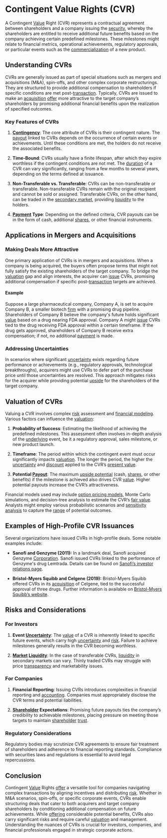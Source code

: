 # Contingent Value Rights (CVR)

A Contingent [Value](../v/value.md) Right (CVR) represents a contractual agreement between shareholders and a company issuing the [security](../s/security.md), whereby the shareholders are entitled to receive additional future benefits based on the company achieving certain predefined milestones. These milestones might relate to financial metrics, operational achievements, regulatory approvals, or particular events such as the [commercialization](../c/commercialization.md) of a new product.

## Understanding CVRs

CVRs are generally issued as part of special situations such as mergers and acquisitions (M&A), spin-offs, and other complex corporate restructurings. They are structured to provide additional compensation to shareholders if specific conditions are met post-[transaction](../t/transaction.md). Typically, CVRs are issued to make an [acquisition](../a/acquisition.md) [offer](../o/offer.md) more attractive to the target company’s shareholders by promising additional financial benefits upon the realization of specified outcomes.

### Key Features of CVRs

1. **[Contingency](../c/contingency.md)**: The core attribute of CVRs is their contingent nature. The [payout](../p/payout.md) linked to CVRs depends on the occurrence of certain events or achievements. Until these conditions are met, the holders do not receive the associated benefits.
   
2. **Time-Bound**: CVRs usually have a finite lifespan, after which they expire worthless if the contingent conditions are not met. The [duration](../d/duration.md) of a CVR can vary significantly, ranging from a few months to several years, depending on the terms defined at issuance.
   
3. **Non-Transferable vs. Transferable**: CVRs can be non-transferable or transferable. Non-transferable CVRs remain with the original recipient and cannot be sold or assigned. Transferable CVRs, on the other hand, can be traded in the [secondary market](../s/secondary_market.md), providing [liquidity](../l/liquidity.md) to the holders.
   
4. **[Payment](../p/payment.md) Type**: Depending on the defined criteria, CVR payouts can be in the form of cash, additional [shares](../s/shares.md), or other financial instruments.

## Applications in Mergers and Acquisitions

### Making Deals More Attractive

One primary application of CVRs is in mergers and acquisitions. When a company is being acquired, the buyers often propose terms that might not fully satisfy the existing shareholders of the target company. To bridge the [valuation](../v/valuation.md) gap and align interests, the acquirer can [issue](../i/issue.md) CVRs, promising additional compensation if specific post-[transaction](../t/transaction.md) targets are achieved.

#### Example

Suppose a large pharmaceutical company, Company A, is set to acquire Company B, a smaller biotech [firm](../f/firm.md) with a promising drug pipeline. Shareholders of Company B believe the company's future holds significant [value](../v/value.md) based on a drug nearing FDA approval. Company A might [issue](../i/issue.md) CVRs tied to the drug receiving FDA approval within a certain timeframe. If the drug gets approved, shareholders of Company B receive extra compensation; if not, no additional [payment](../p/payment.md) is made.

### Addressing Uncertainties

In scenarios where significant [uncertainty](../u/uncertainty_in_trading.md) exists regarding future performance or achievements (e.g., regulatory approvals, technological breakthroughs), acquirers might use CVRs to defer part of the purchase price until those uncertainties are resolved. This approach mitigates risks for the acquirer while providing potential [upside](../u/upside.md) for the shareholders of the target company.

## Valuation of CVRs

Valuing a CVR involves complex [risk](../r/risk.md) assessment and [financial modeling](../f/financial_modeling.md). Various factors can influence the [valuation](../v/valuation.md):

1. **Probability of Success**: Estimating the likelihood of achieving the predefined milestones. This assessment often involves in-depth analysis of the [underlying](../u/underlying.md) event, be it a regulatory approval, sales milestone, or new product launch.
   
2. **Timeframe**: The period within which the contingent event must occur significantly impacts [valuation](../v/valuation.md). The longer the period, the higher the [uncertainty](../u/uncertainty_in_trading.md) and [discount](../d/discount.md) applied to the CVR’s [present value](../p/present_value.md).
   
3. **Potential [Payout](../p/payout.md)**: The maximum [upside potential](../u/upside_potential_in_trading.md) (cash, [shares](../s/shares.md), or other benefits) if the milestone is achieved also drives CVR [value](../v/value.md). Higher potential payouts increase the CVR’s attractiveness.

Financial models used may include [option pricing models](../o/option_pricing_models.md), Monte Carlo simulations, and decision-tree analysis to estimate the CVR’s [fair value](../f/fair_value.md). Analysts might employ various probabilistic scenarios and [sensitivity analysis](../s/sensitivity_analysis.md) to capture the [range](../r/range.md) of potential outcomes.

## Examples of High-Profile CVR Issuances

Several organizations have issued CVRs in high-profile deals. Some notable examples include:

- **Sanofi and Genzyme (2011):** In a landmark deal, Sanofi acquired Genzyme [Corporation](../c/corporation.md). Sanofi issued CVRs linked to the performance of Genzyme's drug Lemtrada. Details can be found on [Sanofi’s investor relations page](https://www.sanofi.com).
  
- **Bristol-Myers Squibb and Celgene (2019):** Bristol-Myers Squibb offered CVRs in its [acquisition](../a/acquisition.md) of Celgene, tied to the successful approval of three drugs. Further information is available on [Bristol-Myers Squibb’s website](https://www.bms.com).

## Risks and Considerations

### For Investors

1. **Event [Uncertainty](../u/uncertainty_in_trading.md)**: The [value](../v/value.md) of a CVR is inherently linked to specific future events, which carry high [uncertainty](../u/uncertainty_in_trading.md) and [risk](../r/risk.md). Failure to achieve milestones generally results in the CVR becoming worthless.
   
2. **[Market](../m/market.md) [Liquidity](../l/liquidity.md)**: In the case of transferable CVRs, [liquidity](../l/liquidity.md) in secondary markets can vary. Thinly traded CVRs may struggle with price [transparency](../t/transparency.md) and marketability issues.

### For Companies

1. **Financial Reporting**: Issuing CVRs introduces complexities in financial reporting and [accounting](../a/accounting.md). Companies must appropriately disclose the CVR terms and potential liabilities.
   
2. **[Shareholder](../s/shareholder.md) Expectations**: Promising future payouts ties the company’s credibility to achievable milestones, placing pressure on meeting those targets to maintain [shareholder](../s/shareholder.md) [trust](../t/trust.md).

### Regulatory Considerations

Regulatory bodies may scrutinize CVR agreements to ensure fair treatment of shareholders and adherence to financial reporting standards. Compliance with securities laws and regulations is essential to avoid legal repercussions.

## Conclusion

Contingent [Value](../v/value.md) Rights [offer](../o/offer.md) a versatile tool for companies navigating complex transactions by aligning incentives and distributing [risk](../r/risk.md). Whether in M&A scenarios, spin-offs, or specific corporate events, CVRs enable structuring deals that cater to both acquirers and target company shareholders by conditioning additional compensation on future achievements. While [offering](../o/offering.md) considerable potential benefits, CVRs also carry significant risks and require careful [valuation](../v/valuation.md) and management. Understanding the nuances of CVRs is crucial for investors, companies, and financial professionals engaged in strategic corporate actions.